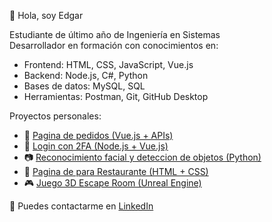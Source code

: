 👋 Hola, soy Edgar

Estudiante de último año de Ingeniería en Sistemas  
Desarrollador en formación con conocimientos en:  
- Frontend: HTML, CSS, JavaScript, Vue.js  
- Backend: Node.js, C#, Python
- Bases de datos: MySQL, SQL  
- Herramientas: Postman, Git, GitHub Desktop  

Proyectos personales:
- 🧾 [Pagina de pedidos (Vue.js + APIs)]()
- 🔐 [Login con 2FA (Node.js + Vue.js)]()
- 📷 [Reconocimiento facial y deteccion de objetos (Python)](https://github.com/EdgarDLA/Reconocimiento-Facial-y-Deteccion.git)
- 🍕 [Pagina de para Restaurante (HTML + CSS)](https://github.com/EdgarDLA/Pagina-Restaurante.git)
- 🎮 [Juego 3D Escape Room (Unreal Engine)](https://github.com/EdgarDLA/VON.git)

🔗 Puedes contactarme en [LinkedIn](www.linkedin.com/in/edgardla)
